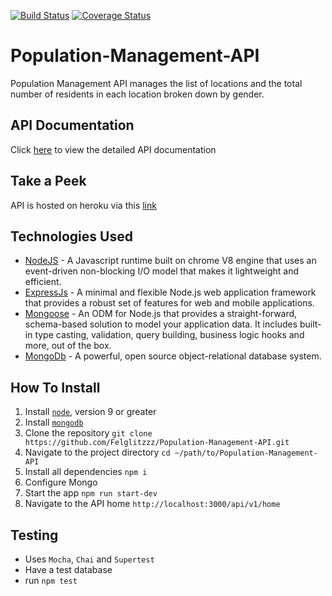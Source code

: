 [![Build Status](https://travis-ci.org/Felglitzzz/Population-Management-API.svg?branch=master)](https://travis-ci.org/Felglitzzz/Population-Management-API)
[![Coverage Status](https://coveralls.io/repos/github/Felglitzzz/Population-Management-API/badge.svg?branch=master)](https://coveralls.io/github/Felglitzzz/Population-Management-API?branch=master)

# Population-Management-API
 Population Management API manages the list of locations and the total number of residents in each location broken down by gender.

## API Documentation
Click [here](https://documenter.getpostman.com/view/2988092/S17kyW2s) to view the detailed API documentation

## Take a Peek
API is hosted on heroku via this [link](https://api-population-management.herokuapp.com/api/v1/home)

## Technologies Used

* [NodeJS](https://nodejs.org/en/) - A Javascript runtime built on chrome V8 engine that uses an event-driven non-blocking I/O model that makes it lightweight and efficient.
* [ExpressJs](https://expressjs.com/) - A minimal and flexible Node.js web application framework that provides a robust set of features for web and mobile applications.
* [Mongoose](https://mongoosejs.com//) - An ODM for Node.js that provides a straight-forward, schema-based solution to model your application data. It includes built-in type casting, validation, query building, business logic hooks and more, out of the box.
* [MongoDb](https://www.mongodb.com//) - A powerful, open source object-relational database system.

## How To Install

1. Install [`node`](https://nodejs.org/en/download/), version 9 or greater
2. Install [`mongodb`](https://docs.mongodb.com/v3.2/installation/)
3. Clone the repository `git clone https://github.com/Felglitzzz/Population-Management-API.git`
4. Navigate to the project directory `cd ~/path/to/Population-Management-API`
5. Install all dependencies `npm i`
6. Configure Mongo
7. Start the app `npm run start-dev`
8. Navigate to the API home `http://localhost:3000/api/v1/home`

## Testing

- Uses `Mocha`, `Chai` and `Supertest`
- Have a test database
- run `npm test`
